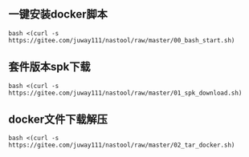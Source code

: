 ## 一键安装docker脚本
```
bash <(curl -s https://gitee.com/juway111/nastool/raw/master/00_bash_start.sh)
```
## 套件版本spk下载
```
bash <(curl -s https://gitee.com/juway111/nastool/raw/master/01_spk_download.sh)
```
## docker文件下载解压
```
bash <(curl -s https://gitee.com/juway111/nastool/raw/master/02_tar_docker.sh)
```